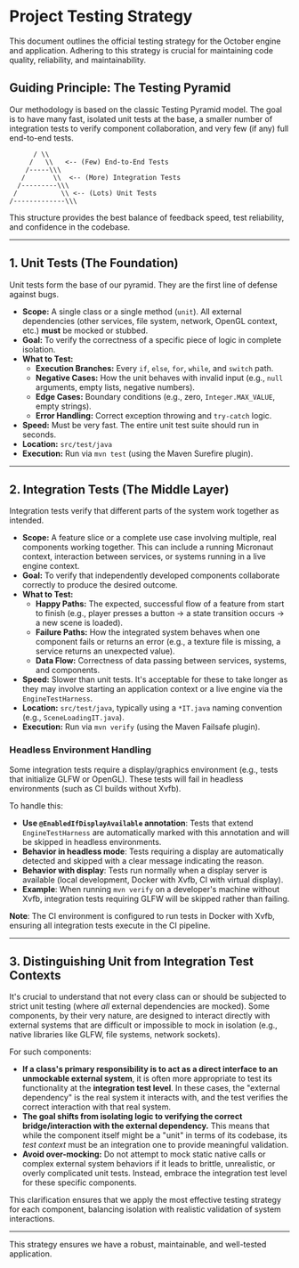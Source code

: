 # Project Testing Strategy

This document outlines the official testing strategy for the October engine and application. Adhering to this strategy is crucial for maintaining code quality, reliability, and maintainability.

## Guiding Principle: The Testing Pyramid

Our methodology is based on the classic Testing Pyramid model. The goal is to have many fast, isolated unit tests at the base, a smaller number of integration tests to verify component collaboration, and very few (if any) full end-to-end tests.

```
      / \\
     /   \\   <-- (Few) End-to-End Tests
    /-----\\\
   /       \\  <-- (More) Integration Tests
  /---------\\\
 /           \\ <-- (Lots) Unit Tests
/-------------\\\
```

This structure provides the best balance of feedback speed, test reliability, and confidence in the codebase.

---

## 1. Unit Tests (The Foundation)

Unit tests form the base of our pyramid. They are the first line of defense against bugs.

*   **Scope:** A single class or a single method (`unit`). All external dependencies (other services, file system, network, OpenGL context, etc.) **must** be mocked or stubbed.
*   **Goal:** To verify the correctness of a specific piece of logic in complete isolation.
*   **What to Test:**
    *   **Execution Branches:** Every `if`, `else`, `for`, `while`, and `switch` path.
    *   **Negative Cases:** How the unit behaves with invalid input (e.g., `null` arguments, empty lists, negative numbers).
    *   **Edge Cases:** Boundary conditions (e.g., zero, `Integer.MAX_VALUE`, empty strings).
    *   **Error Handling:** Correct exception throwing and `try-catch` logic.
*   **Speed:** Must be very fast. The entire unit test suite should run in seconds.
*   **Location:** `src/test/java`
*   **Execution:** Run via `mvn test` (using the Maven Surefire plugin).

---

## 2. Integration Tests (The Middle Layer)

Integration tests verify that different parts of the system work together as intended.

*   **Scope:** A feature slice or a complete use case involving multiple, real components working together. This can include a running Micronaut context, interaction between services, or systems running in a live engine context.
*   **Goal:** To verify that independently developed components collaborate correctly to produce the desired outcome.
*   **What to Test:**
    *   **Happy Paths:** The expected, successful flow of a feature from start to finish (e.g., player presses a button -> a state transition occurs -> a new scene is loaded).
    *   **Failure Paths:** How the integrated system behaves when one component fails or returns an error (e.g., a texture file is missing, a service returns an unexpected value).
    *   **Data Flow:** Correctness of data passing between services, systems, and components.
*   **Speed:** Slower than unit tests. It's acceptable for these to take longer as they may involve starting an application context or a live engine via the `EngineTestHarness`.
*   **Location:** `src/test/java`, typically using a `*IT.java` naming convention (e.g., `SceneLoadingIT.java`).
*   **Execution:** Run via `mvn verify` (using the Maven Failsafe plugin).

### Headless Environment Handling

Some integration tests require a display/graphics environment (e.g., tests that initialize GLFW or OpenGL). These tests will fail in headless environments (such as CI builds without Xvfb).

To handle this:

*   **Use `@EnabledIfDisplayAvailable` annotation**: Tests that extend `EngineTestHarness` are automatically marked with this annotation and will be skipped in headless environments.
*   **Behavior in headless mode**: Tests requiring a display are automatically detected and skipped with a clear message indicating the reason.
*   **Behavior with display**: Tests run normally when a display server is available (local development, Docker with Xvfb, CI with virtual display).
*   **Example**: When running `mvn verify` on a developer's machine without Xvfb, integration tests requiring GLFW will be skipped rather than failing.

**Note**: The CI environment is configured to run tests in Docker with Xvfb, ensuring all integration tests execute in the CI pipeline.

---

## 3. Distinguishing Unit from Integration Test Contexts

It's crucial to understand that not every class can or should be subjected to strict unit testing (where *all* external dependencies are mocked). Some components, by their very nature, are designed to interact directly with external systems that are difficult or impossible to mock in isolation (e.g., native libraries like GLFW, file systems, network sockets).

For such components:

*   **If a class's primary responsibility is to act as a direct interface to an unmockable external system**, it is often more appropriate to test its functionality at the **integration test level**. In these cases, the "external dependency" is the real system it interacts with, and the test verifies the correct interaction with that real system.
*   **The goal shifts from isolating logic to verifying the correct bridge/interaction with the external dependency.** This means that while the component itself might be a "unit" in terms of its codebase, its *test context* must be an integration one to provide meaningful validation.
*   **Avoid over-mocking:** Do not attempt to mock static native calls or complex external system behaviors if it leads to brittle, unrealistic, or overly complicated unit tests. Instead, embrace the integration test level for these specific components.

This clarification ensures that we apply the most effective testing strategy for each component, balancing isolation with realistic validation of system interactions.

---

This strategy ensures we have a robust, maintainable, and well-tested application.